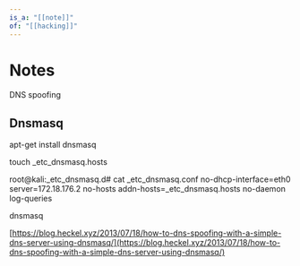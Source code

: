 ```yaml
---
is_a: "[[note]]"
of: "[[hacking]]"
---
```

# Notes
DNS spoofing

## Dnsmasq

apt-get install dnsmasq

touch _etc_dnsmasq.hosts

root@kali:_etc_dnsmasq.d# cat _etc_dnsmasq.conf
no-dhcp-interface=eth0
server=172.18.176.2
no-hosts
addn-hosts=_etc_dnsmasq.hosts
no-daemon
log-queries

dnsmasq

[https://blog.heckel.xyz/2013/07/18/how-to-dns-spoofing-with-a-simple-dns-server-using-dnsmasq/](https://blog.heckel.xyz/2013/07/18/how-to-dns-spoofing-with-a-simple-dns-server-using-dnsmasq/)

